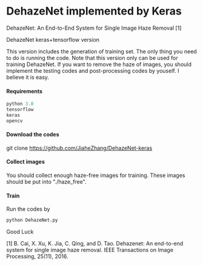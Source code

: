 # DehazeNet implemented by Keras
DehazeNet: An End-to-End System for Single Image Haze Removal [1]

DehazeNet keras+tensorflow version

This version includes the generation of training set. The only thing you need to do is running the code. Note that this version only can be used for training DehazeNet. If you want to remove the haze of images, you should implement the testing codes and post-processing codes by youself. I believe it is easy.

#### Requirements

```py
python 3.0
tensorflow
keras
opencv
```

#### Download the codes
git clone https://github.com/JiaheZhang/DehazeNet-keras

#### Collect images

You should collect enough haze-free images for training. These images should be put into "./haze_free".


#### Train

Run the codes by

```py
python DehazeNet.py
```

Good Luck



[1] B. Cai, X. Xu, K. Jia, C. Qing, and D. Tao. Dehazenet: An end-to-end system for single image haze removal. IEEE Transactions on Image Processing, 25(11), 2016.
